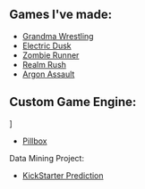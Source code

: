 <h2>Games I've made:</h2>

  - [Grandma Wrestling](https://github.com/GonzaloJMora/GrandmaWrestling)
  - [Electric Dusk](https://github.com/afamdrank/ElectricDusk)
  - [Zombie Runner](https://github.com/Shnackle/Zombie-Runner)
  - [Realm Rush](https://github.com/Shnackle/Realm-Rush)
  - [Argon Assault](vhttps://github.com/Shnackle/Argon-Assault)

<h2>Custom Game Engine:</h2>]

  - [Pillbox](https://github.com/CollinScott37/Pillbox)

<hz>Data Mining Project:</h2>

  - [KickStarter Prediction](https://github.com/CollinScott37/ACG)


